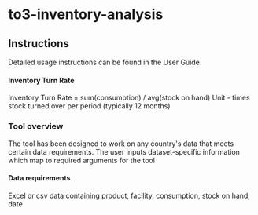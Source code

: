 # to3-inventory-analysis

## Instructions
Detailed usage instructions can be found in the User Guide

#### Inventory Turn Rate
Inventory Turn Rate = sum(consumption) / avg(stock on hand)
Unit - times stock turned over per period (typically 12 months)

### Tool overview

The tool has been designed to work on any country's data that meets certain data requirements. The user inputs dataset-specific information which map to required arguments for the tool

#### Data requirements
Excel or csv data containing product, facility, consumption, stock on hand, date 
